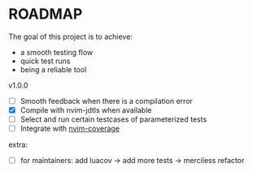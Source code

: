 
# ROADMAP

The goal of this project is to achieve:

- a smooth testing flow
- quick test runs
- being a reliable tool

v1.0.0

- [ ] Smooth feedback when there is a compilation error
- [x] Compile with nvim-jdtls when available
- [ ] Select and run certain testcases of parameterized tests
- [ ] Integrate with [nvim-coverage](https://github.com/andythigpen/nvim-coverage)

extra:

- [ ] for maintainers: add luacov -> add more tests -> merciless refactor
